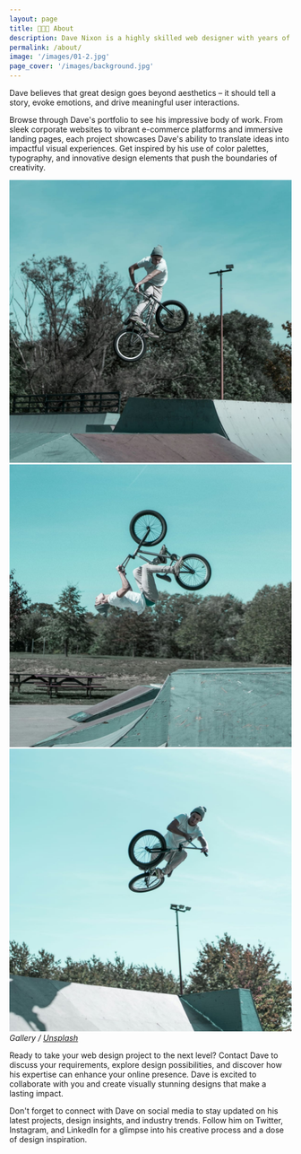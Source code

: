 ```yaml
---
layout: page
title: 👨🏻‍💻 About
description: Dave Nixon is a highly skilled web designer with years of industry experience. His creative journey began with a fascination for blending art and technology, and he has since honed his skills to become a versatile designer who can transform ideas into captivating visual narratives.
permalink: /about/
image: '/images/01-2.jpg'
page_cover: '/images/background.jpg'
---
```


Dave believes that great design goes beyond aesthetics – it should tell a story, evoke emotions, and drive meaningful user interactions.

Browse through Dave's portfolio to see his impressive body of work. From sleek corporate websites to vibrant e-commerce platforms and immersive landing pages, each project showcases Dave's ability to translate ideas into impactful visual experiences. Get inspired by his use of color palettes, typography, and innovative design elements that push the boundaries of creativity.

<div class="page__gallery__wrapper">
  <div class="page__gallery__images">
    <img src="/images/01-3.jpg" loading="lazy">
    <img src="/images/01-4.jpg" loading="lazy">
    <img src="/images/01-5.jpg" loading="lazy">
  </div>
  <em>Gallery / <a href="https://unsplash.com/" target="_blank">Unsplash</a></em>
</div>

Ready to take your web design project to the next level? Contact Dave to discuss your requirements, explore design possibilities, and discover how his expertise can enhance your online presence. Dave is excited to collaborate with you and create visually stunning designs that make a lasting impact.

Don't forget to connect with Dave on social media to stay updated on his latest projects, design insights, and industry trends. Follow him on Twitter, Instagram, and LinkedIn for a glimpse into his creative process and a dose of design inspiration.